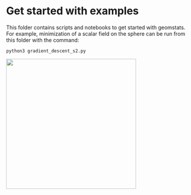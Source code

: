 # Get started with examples

This folder contains scripts and notebooks to get started with geomstats. For example, minimization of a scalar field on the sphere can be run from this folder with the command:

```
python3 gradient_descent_s2.py
```

<img src="https://raw.githubusercontent.com/ninamiolane/geomstats/main/examples/imgs/gradient_descent.gif" width=350 height=350>
